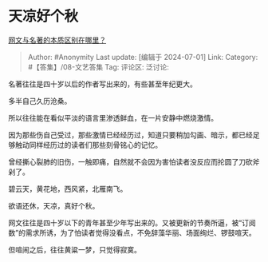 # 天凉好个秋
[网文与名著的本质区别在哪里？](https://www.zhihu.com/question/589065510/answer/3547456134)

> Author: #Anonymity
> Last update: [编辑于 2024-07-01]
> Link:
> Category: #【答集】/08-文艺答集 
> Tag: 
> 评论区:
> 泛讨论:

名著往往是四十岁以后的作者写出来的，有些甚至年纪更大。

多半自己久历沧桑。

所以往往能在看似平淡的语言里渗透鲜血，在一片安静中燃烧激情。

因为那些伤自己受过，那些激情已经经历过，知道只要稍加勾画、暗示，都已经足够触动同样经历过的读者们那些刻骨铭心的记忆。

曾经撕心裂肺的旧伤，一触即痛，自然就不会因为害怕读者没反应而抡圆了刀砍斧剁了。

碧云天，黄花地，西风紧，北雁南飞。

欲语还休，天凉，真好个秋。

网文往往是四十岁以下的青年甚至少年写出来的。又被更新的节奏所逼，被“订阅数”的需求所诱，为了怕读者觉得没看点，不免辞藻华丽、场面绚烂、锣鼓喧天。

但喧闹之后，往往黄粱一梦，只觉得寂寞。